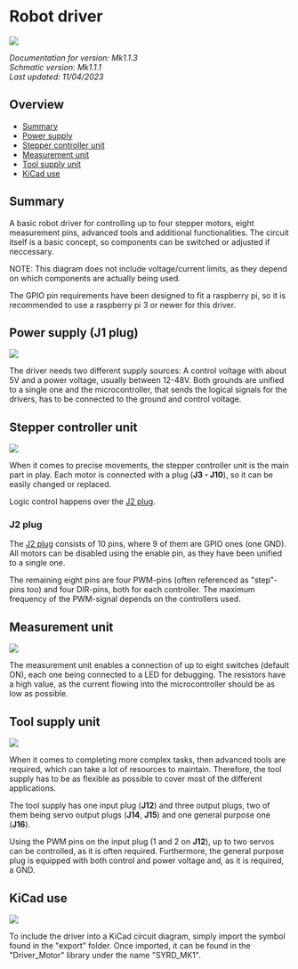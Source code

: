 # Robot driver 

![](./documentation/images/general.PNG)

*Documentation for version: Mk1.1.3*  
*Schmatic version: Mk1.1.1*  
*Last updated: 11/04/2023*

## Overview

- [Summary](#summary)
- [Power supply](#power-supply-j1-plug)
- [Stepper controller unit](#stepper-controller-unit)
- [Measurement unit](#measurement-unit)
- [Tool supply unit](#tool-supply-unit)
- [KiCad use](#kicad-use)

## Summary

A basic robot driver for controlling up to four stepper motors, eight measurement pins, advanced tools and additional functionalities. The circuit itself is a basic concept, so components can be switched or adjusted if neccessary.  

NOTE: This diagram does not include voltage/current limits, as they depend on which components are actually being used.

The GPIO pin requirements have been designed to fit a raspberry pi, so it is recommended to use a raspberry pi 3 or newer for this driver.

## Power supply (J1 plug)

![](./documentation/images/power_supply.PNG)

The driver needs two different supply sources: A control voltage with about 5V and a power voltage, usually between 12-48V. Both grounds are unified to a single one and the microcontroller, that sends the logical signals for the drivers, has to be connected to the ground and control voltage.

## Stepper controller unit

![](./documentation/images/controller_unit.PNG)

When it comes to precise movements, the stepper controller unit is the main part in play. Each motor is connected with a plug (**J3 - J10**), so it can be easily changed or replaced. 

Logic control happens over the [J2 plug](#j2-plug).

### J2 plug

The [J2 plug](#j2-plug) consists of 10 pins, where 9 of them are GPIO ones (one GND). All motors can be disabled using the enable pin, as they have been unified to a single one. 

The remaining eight pins are four PWM-pins (often referenced as "step"-pins too) and four DIR-pins, both for each controller. The maximum frequency of the PWM-signal depends on the controllers used. 

## Measurement unit

![](./documentation/images/measurement_unit.PNG)

The measurement unit enables a connection of up to eight switches (default ON), each one being connected to a LED for debugging. The resistors have a high value, as the current flowing into the microcontroller should be as low as possible.

## Tool supply unit

![](./documentation/images/tool_supply.PNG)

When it comes to completing more complex tasks, then advanced tools are required, which can take a lot of resources to maintain. Therefore, the tool supply has to be as flexible as possible to cover most of the different applications.

The tool supply has one input plug (**J12**) and three output plugs, two of them being servo output plugs (**J14**, **J15**) and one general purpose one (**J16**).

Using the PWM pins on the input plug (1 and 2 on **J12**), up to two servos can be controlled, as it is often required. Furthermore, the general purpose plug is equipped with both control and power voltage and, as it is required, a GND. 

## KiCad use

![](./documentation/images/symbol.PNG)

To include the driver into a KiCad circuit diagram, simply import the symbol found in the "export" folder. Once imported, it can be found in the "Driver_Motor" library under the name "SYRD_MK1".